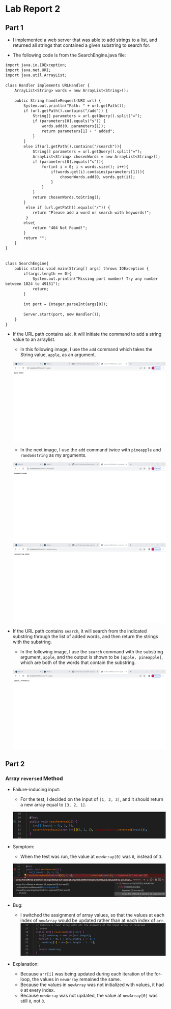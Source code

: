 # Lab Report 2
## Part 1

- I implemented a web server that was able to add strings to a list, and returned all strings that contained a given substring to search for.

- The following code is from the SearchEngine.java file:

```
import java.io.IOException; 
import java.net.URI; 
import java.util.ArrayList;

class Handler implements URLHandler { 
    ArrayList<String> words = new ArrayList<String>();

    public String handleRequest(URI url) {
        System.out.println("Path: " + url.getPath());
        if (url.getPath().contains("/add")) {
            String[] parameters = url.getQuery().split("=");
            if (parameters[0].equals("s")) {
                words.add(0, parameters[1]);
                return parameters[1] + " added";
            }
        }
        else if(url.getPath().contains("/search")){
            String[] parameters = url.getQuery().split("=");
            ArrayList<String> chosenWords = new ArrayList<String>();
            if (parameters[0].equals("s")){
                for(int i = 0; i < words.size(); i++){
                    if(words.get(i).contains(parameters[1])){
                        chosenWords.add(0, words.get(i));
                    }
                }
            }
            return chosenWords.toString();
        }
         else if (url.getPath().equals("/")) {
            return "Please add a word or search with keywords!";
         }
        else{
            return "404 Not Found!";
        }
        return "";
    }
}


class SearchEngine{
    public static void main(String[] args) throws IOException {
        if(args.length == 0){
            System.out.println("Missing port number! Try any number between 1024 to 49151");
            return;
        }

        int port = Integer.parseInt(args[0]);

        Server.start(port, new Handler());
    }
}
```
- If the URL path contains `add`, it will initiate the command to add a string value to an arraylist. 

    - In this following image, I use the `add` command which takes the String value, `apple`, as an argument.

    ![AddMethodDemoApple](SearchAddDemo.png)
    
    - In the next image, I use the `add` command twice with `pineapple` and `randomstring` as my arguments.

    ![AddMethodDemoPineapple](SearchAddDemoPineapple.png)
    ![AddMethodDemoRandom](SearchAddDemoRandom.png)

- If the URL path contains `search`, it will search from the indicated substring through the list of added words, and then return the strings with the substring.

    - In the following image, I use the `search` command with the substring argument, `apple`, and the output is shown to be `[apple, pineapple]`, which are both of the words that contain the substring.

    ![SearchMethodDemo](SearchMethodDemo.png)

## Part 2

### Array `reversed` Method

- Failure-inducing input:

    - For the test, I decided on the input of `[1, 2, 3]`, and it should return a new array equal to `[3, 2, 1]`.

    ![ArrayTestInput](InputArrayTest.png)

- Symptom:

    - When the test was run, the value at `newArray[0]` was `0`, instead of `3`.

    ![ArrayTestOutput](ArrayTestOutput.png)

- Bug:

    - I switched the assignment of array values, so that the values at each index of `newArray` would be updated rather than at each index of `arr`.
    ![ArrayBugFix](ArrayBugFix.png)

- Explanation:

    - Because `arr[i]` was being updated during each iteration of the for-loop, the values in `newArray` remained the same. 
    - Because the values in `newArray` was not initialized with values, it had `0` at every index. 
    - Because `newArray` was not updated, the value at `newArray[0]` was still `0`, not `3`.





